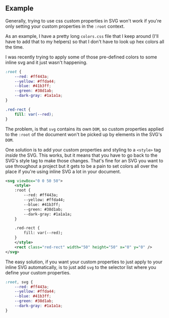 ## Example
Generally, trying to use css custom properties in SVG won't work if you're only setting your custom properties in the `:root` context.

As an example, I have a pretty long `colors.css` file that I keep around (I'll have to add that to my helpers) so that I don't have to look up hex colors all the time.

I was recently trying to apply some of those pre-defined colors to some inline svg and it just wasn't happening.

```css
:root {
    --red: #ff443a;
    --yellow: #ffda44;
    --blue: #41b3ff;
    --green: #38d1ab;
    --dark-gray: #1a1a1a;
}

.red-rect {
    fill: var(--red);
}
```

The problem, is that `svg` contains its own `DOM`, so custom properties applied to the `:root` of the document won't be picked up by elements in the SVG's `DOM`.

One solution is to add your custom properties and styling to a `<style>` tag _inside_ the SVG. This works, but it means that you have to go back to the SVG's style tag to make those changes. That's fine for an SVG you want to use throughout a project but it gets to be a pain to set colors all over the place if you're using inline SVG a lot in your document.

```xml
<svg viewBox="0 0 50 50">
    <style>
    :root {
        --red: #ff443a;
        --yellow: #ffda44;
        --blue: #41b3ff;
        --green: #38d1ab;
        --dark-gray: #1a1a1a;
    }

    .red-rect {
        fill: var(--red);
    }
    </style>
    <rect class="red-rect" width="50" height="50" x="0" y="0" />
</svg>
```

The easy solution, if you want your custom properties to just apply to your inline SVG automatically, is to just add `svg` to the selector list where you define your custom properties.

```css
:root, svg {
    --red: #ff443a;
    --yellow: #ffda44;
    --blue: #41b3ff;
    --green: #38d1ab;
    --dark-gray: #1a1a1a;
}
```